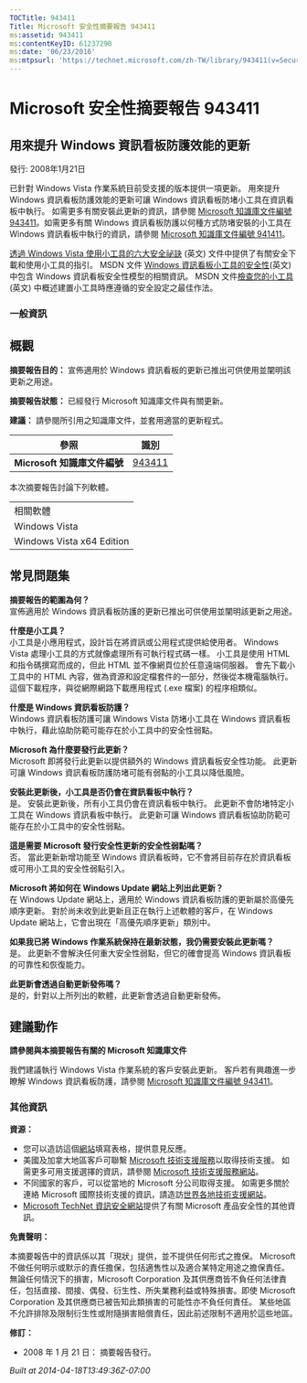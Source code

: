 ```yaml
---
TOCTitle: 943411
Title: Microsoft 安全性摘要報告 943411
ms:assetid: 943411
ms:contentKeyID: 61237290
ms:date: '06/23/2016'
ms:mtpsurl: 'https://technet.microsoft.com/zh-TW/library/943411(v=Security.10)'
---
```



Microsoft 安全性摘要報告 943411
===============================

用來提升 Windows 資訊看板防護效能的更新
---------------------------------------

發行: 2008年1月21日

已針對 Windows Vista 作業系統目前受支援的版本提供一項更新。 用來提升 Windows 資訊看板防護效能的更新可讓 Windows 資訊看板防堵小工具在資訊看板中執行。 如需更多有關安裝此更新的資訊，請參閱 [Microsoft 知識庫文件編號 943411](http://support.microsoft.com/kb/943411)。如需更多有關 Windows 資訊看板防護以何種方式防堵安裝的小工具在 Windows 資訊看板中執行的資訊，請參閱 [Microsoft 知識庫文件編號 941411](http://support.microsoft.com/kb/941411)。

[透過 Windows Vista 使用小工具的六大安全祕訣](http://www.microsoft.com/protect/yourself/downloads/gadgets.mspx) (英文) 文件中提供了有關安全下載和使用小工具的指引。 MSDN 文件 [Windows 資訊看板小工具的安全性](http://msdn2.microsoft.com/en-us/library/bb508510.aspx)(英文) 中包含 Windows 資訊看板安全性模型的相關資訊。 MSDN 文件[檢查您的小工具](http://msdn2.microsoft.com/en-us/library/bb498012.aspx) (英文) 中概述建置小工具時應遵循的安全設定之最佳作法。

### 一般資訊

概觀
----


**摘要報告目的：**  宣佈適用於 Windows 資訊看板的更新已推出可供使用並闡明該更新之用途。

**摘要報告狀態：**  已經發行 Microsoft 知識庫文件與有關更新。

**建議：**  請參閱所引用之知識庫文件，並套用適當的更新程式。

| 參照                         | 識別                                             |
|------------------------------|--------------------------------------------------|
| **Microsoft 知識庫文件編號** | [943411](http://support.microsoft.com/kb/943411) |

本次摘要報告討論下列軟體。

|                           |
|---------------------------|
| 相關軟體                  |
| Windows Vista             |
| Windows Vista x64 Edition |

常見問題集
----------


**摘要報告的範圍為何？**  
宣佈適用於 Windows 資訊看板防護的更新已推出可供使用並闡明該更新之用途。

**什麼是小工具？**  
小工具是小應用程式，設計旨在將資訊或公用程式提供給使用者。 Windows Vista 處理小工具的方式就像處理所有可執行程式碼一樣。 小工具是使用 HTML 和指令碼撰寫而成的，但此 HTML 並不像網頁位於任意遠端伺服器。 會先下載小工具中的 HTML 內容，做為資源和設定檔套件的一部分，然後從本機電腦執行。 這個下載程序，與從網際網路下載應用程式 (.exe 檔案) 的程序相類似。

**什麼是 Windows 資訊看板防護？**  
Windows 資訊看板防護可讓 Windows Vista 防堵小工具在 Windows 資訊看板中執行，藉此協助防範可能存在於小工具中的安全性弱點。

**Microsoft 為什麼要發行此更新？**  
Microsoft 即將發行此更新以提供額外的 Windows 資訊看板安全性功能。 此更新可讓 Windows 資訊看板防護防堵可能有弱點的小工具以降低風險。

**安裝此更新後，小工具是否仍會在資訊看板中執行？**  
是。 安裝此更新後，所有小工具仍會在資訊看板中執行。 此更新不會防堵特定小工具在 Windows 資訊看板中執行。 此更新可讓 Windows 資訊看板協助防範可能存在於小工具中的安全性弱點。

**這是需要 Microsoft 發行安全性更新的安全性弱點嗎？**  
否。 當此更新新增功能至 Windows 資訊看板時，它不會將目前存在於資訊看板或可用小工具的安全性弱點引入。

**Microsoft 將如何在 Windows Update 網站上列出此更新？**  
在 Windows Update 網站上，適用於 Windows 資訊看板防護的更新屬於高優先順序更新。 對於尚未收到此更新且正在執行上述軟體的客戶，在 Windows Update 網站上，它會出現在「高優先順序更新」類別中。

**如果我已將 Windows 作業系統保持在最新狀態，我仍需要安裝此更新嗎？**  
是。 此更新不會解決任何重大安全性弱點，但它的確會提高 Windows 資訊看板的可靠性和恢復能力。

**此更新會透過自動更新發佈嗎？**  
是的，針對以上所列出的軟體，此更新會透過自動更新發佈。

建議動作
--------


**請參閱與本摘要報告有關的 Microsoft 知識庫文件**

我們建議執行 Windows Vista 作業系統的客戶安裝此更新。 客戶若有興趣進一步瞭解 Windows 資訊看板防護，請參閱 [Microsoft 知識庫文件編號 943411](http://support.microsoft.com/kb/943411)。

### 其他資訊

**資源：** 

-   您可以造訪這個[網站](https://support.microsoft.com/common/survey.aspx?scid=sw;en;1257&amp;showpage=1&amp;ws=technet&amp;sd=tech)填寫表格，提供意見反應。
-   美國及加拿大地區客戶可聯繫 [Microsoft 技術支援服務](http://go.microsoft.com/fwlink/?linkid=21131)以取得技術支援。 如需更多可用支援選擇的資訊，請參閱 [Microsoft 技術支援服務網站](http://support.microsoft.com/)。
-   不同國家的客戶，可以從當地的 Microsoft 分公司取得支援。 如需更多關於連絡 Microsoft 國際技術支援的資訊，請造訪[世界各地技術支援網站](http://go.microsoft.com/fwlink/?linkid=21155)。
-   [Microsoft TechNet 資訊安全網站](http://www.microsoft.com/taiwan/technet/security/default.mspx)提供了有關 Microsoft 產品安全性的其他資訊。

**免責聲明：** 

本摘要報告中的資訊係以其「現狀」提供，並不提供任何形式之擔保。 Microsoft 不做任何明示或默示的責任擔保，包括適售性以及適合某特定用途之擔保責任。 無論任何情況下的損害，Microsoft Corporation 及其供應商皆不負任何法律責任，包括直接、間接、偶發、衍生性、所失業務利益或特殊損害。即使 Microsoft Corporation 及其供應商已被告知此類損害的可能性亦不負任何責任。 某些地區不允許排除及限制衍生性或附隨損害賠償責任，因此前述限制不適用於這些地區。

**修訂：** 

-   2008 年 1 月 21 日： 摘要報告發行。

*Built at 2014-04-18T13:49:36Z-07:00*
